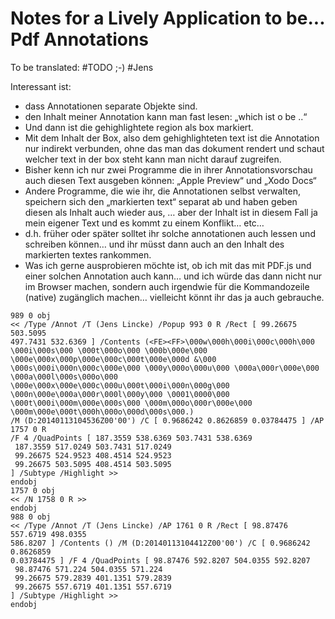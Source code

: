 # Notes for a Lively Application to be... Pdf Annotations

To be translated: #TODO ;-) #Jens

Interessant ist:

- dass Annotationen separate Objekte sind. 
- den Inhalt meiner Annotation kann man fast lesen: „which ist o be ..“
- Und dann ist die gehighlightete  region als box markiert. 
- Mit dem Inhalt der Box, also dem gehighlighteten text ist die Annotation nur indirekt verbunden, ohne das man das dokument rendert und schaut welcher text in der box steht kann man nicht darauf zugreifen. 
- Bisher kenn ich nur zwei Programme die in ihrer Annotationsvorschau auch diesen Text ausgeben können: „Apple Preview“ und „Xodo Docs“
- Andere Programme, die wie ihr, die Annotationen selbst verwalten, speichern sich den „markierten text“ separat ab und haben geben diesen als Inhalt auch wieder aus, … aber der Inhalt ist in diesem Fall ja mein eigener Text und es kommt zu einem Konflikt… etc… 
- d.h. früher oder später solltet ihr solche annotationen auch lessen und schreiben können… und ihr müsst dann auch an den Inhalt des markierten textes rankommen. 
- Was ich gerne ausprobieren möchte ist, ob ich mit das mit PDF.js und einer solchen Annotation auch kann… und ich würde das dann nicht nur im Browser machen, sondern auch irgendwie für die Kommandozeile (native) zugänglich machen… vielleicht könnt ihr das ja auch gebrauche.  

```
989 0 obj
<< /Type /Annot /T (Jens Lincke) /Popup 993 0 R /Rect [ 99.26675 503.5095
497.7431 532.6369 ] /Contents (<FE><FF>\000w\000h\000i\000c\000h\000 \000i\000s\000 \000t\000o\000 \000b\000e\000 \000e\000x\000p\000e\000c\000t\000e\000d &\000 \000s\000i\000n\000c\000e\000 \000y\000o\000u\000 \000a\000r\000e\000 \000a\000l\000s\000o\000 \000e\000x\000e\000c\000u\000t\000i\000n\000g\000 \000n\000e\000a\000r\000l\000y\000 \0001\0000\000 \000t\000i\000m\000e\000s\000 \000m\000o\000r\000e\000 \000m\000e\000t\000h\000o\000d\000s\000.)
/M (D:20140113104536Z00'00') /C [ 0.9686242 0.8626859 0.03784475 ] /AP 1757 0 R
/F 4 /QuadPoints [ 187.3559 538.6369 503.7431 538.6369
 187.3559 517.0249 503.7431 517.0249
 99.26675 524.9523 408.4514 524.9523
 99.26675 503.5095 408.4514 503.5095
] /Subtype /Highlight >>
endobj
1757 0 obj
<< /N 1758 0 R >>
endobj
988 0 obj
<< /Type /Annot /T (Jens Lincke) /AP 1761 0 R /Rect [ 98.87476 557.6719 498.0355
586.8207 ] /Contents () /M (D:20140113104412Z00'00') /C [ 0.9686242 0.8626859
0.03784475 ] /F 4 /QuadPoints [ 98.87476 592.8207 504.0355 592.8207
 98.87476 571.224 504.0355 571.224
 99.26675 579.2839 401.1351 579.2839
 99.26675 557.6719 401.1351 557.6719
] /Subtype /Highlight >>
endobj
```




